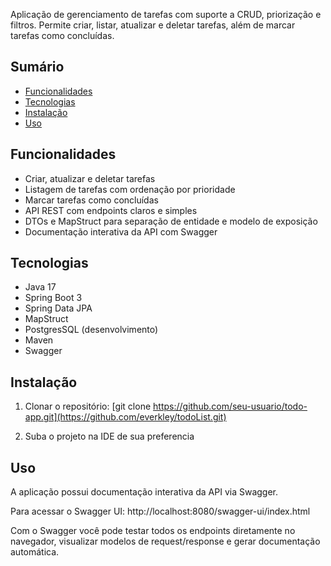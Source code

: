 Aplicação de gerenciamento de tarefas com suporte a CRUD, priorização e filtros. Permite criar, listar, atualizar e deletar tarefas, além de marcar tarefas como concluídas.

## Sumário
- [Funcionalidades](#funcionalidades)
- [Tecnologias](#tecnologias)
- [Instalação](#instalacao)
- [Uso](#uso)

## Funcionalidades
- Criar, atualizar e deletar tarefas
- Listagem de tarefas com ordenação por prioridade
- Marcar tarefas como concluídas
- API REST com endpoints claros e simples
- DTOs e MapStruct para separação de entidade e modelo de exposição
- Documentação interativa da API com Swagger

## Tecnologias
- Java 17
- Spring Boot 3
- Spring Data JPA
- MapStruct
- PostgresSQL (desenvolvimento)
- Maven
- Swagger

## Instalação
1. Clonar o repositório:
[git clone https://github.com/seu-usuario/todo-app.git](https://github.com/everkley/todoList.git)

2. Suba o projeto na IDE de sua preferencia

## Uso

A aplicação possui documentação interativa da API via Swagger.

Para acessar o Swagger UI:
http://localhost:8080/swagger-ui/index.html

Com o Swagger você pode testar todos os endpoints diretamente no navegador, visualizar modelos de request/response e gerar documentação automática.

